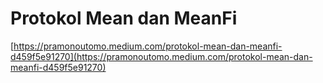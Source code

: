 # Protokol Mean dan MeanFi

[https://pramonoutomo.medium.com/protokol-mean-dan-meanfi-d459f5e91270](https://pramonoutomo.medium.com/protokol-mean-dan-meanfi-d459f5e91270)
